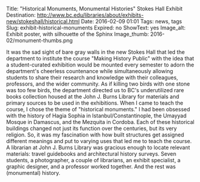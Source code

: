 Title: "Historical Monuments, Monumental Histories" Stokes Hall Exhibit
Destination: http://www.bc.edu/libraries/about/exhibits-new/stokeshall/historical.html
Date: 2016-02-09 01:01 
Tags: news, tags 
Slug: exhibit-historical-monuments
Expired: no
ShowText: yes
Image_alt: Exhibit poster, with silhouette of the Sphinx
Image_thumb: 2016-02/monument-thumbs.png

 It was the sad sight of bare gray walls in the new Stokes Hall that led the department to institute the course "Making History Public" with the idea that a student-curated exhibition would be mounted every semester to adorn the department's cheerless countenance while simultaneously allowing students to share their research and knowledge with their colleagues, professors, and the wider community. As if killing two birds with one stone was too few birds, the department directed us to BC's underutilized rare books collection housed at the John J. Burns Library for materials and primary sources to be used in the exhibitions. When I came to teach the course, I chose the theme of "historical monuments." I had been obsessed with the history of Hagia Sophia in Istanbul/Constantinople, the Umayyad Mosque in Damascus, and the Mezquita in Cordoba. Each of these historical buildings changed not just its function over the centuries, but its very religion. So, it was my fascination with how built structures get assigned different meanings and put to varying uses that led me to teach the course. A librarian at John J. Burns Library was gracious enough to locate relevant materials: travel guidebooks and architectural history surveys. Seven students, a photographer, a couple of librarians, an exhibit specialist, a graphic designer, and a professor worked together. And the rest was (monumental) history.